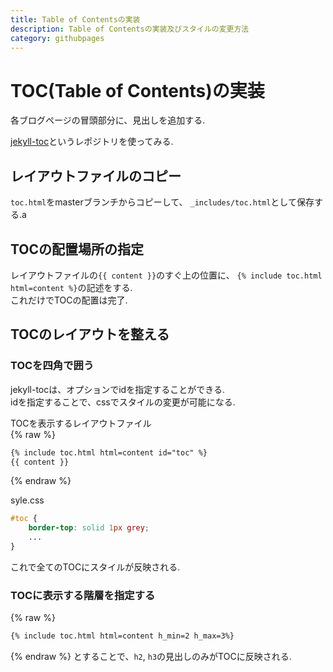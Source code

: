 ```yaml
---
title: Table of Contentsの実装
description: Table of Contentsの実装及びスタイルの変更方法
category: githubpages
---
```


# TOC(Table of Contents)の実装
各ブログページの冒頭部分に、見出しを追加する.  

[jekyll-toc](https://github.com/allejo/jekyll-toc)というレポジトリを使ってみる.  

## レイアウトファイルのコピー
`toc.html`をmasterブランチからコピーして、
`_includes/toc.html`として保存する.a

## TOCの配置場所の指定
レイアウトファイルの``{{ content }}``のすぐ上の位置に、
`{% include toc.html html=content %}`の記述をする.  
これだけでTOCの配置は完了.  

## TOCのレイアウトを整える
### TOCを四角で囲う
jekyll-tocは、オプションでidを指定することができる.  
idを指定することで、cssでスタイルの変更が可能になる.  

TOCを表示するレイアウトファイル  
{% raw %}
```html
{% include toc.html html=content id="toc" %}
{{ content }}
```
{% endraw %}

syle.css
```css
#toc {
	border-top: solid 1px grey;
	...	
}
```

これで全てのTOCにスタイルが反映される.  

### TOCに表示する階層を指定する
{% raw %}
```html
{% include toc.html html=content h_min=2 h_max=3%}
```
{% endraw %}
とすることで、`h2`, `h3`の見出しのみがTOCに反映される.  





